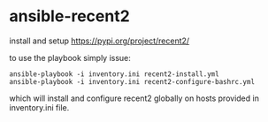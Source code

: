 # ansible-recent2
install and setup https://pypi.org/project/recent2/

to use the playbook simply issue:
```
ansible-playbook -i inventory.ini recent2-install.yml
ansible-playbook -i inventory.ini recent2-configure-bashrc.yml
```

which will install and configure recent2 globally on hosts provided in inventory.ini file.
